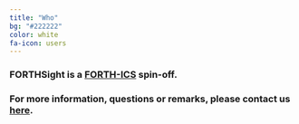 ```yaml
---
title: "Who"
bg: "#222222"
color: white
fa-icon: users
---
```


### FORTHSight is a [FORTH-ICS](https://www.ics.forth.gr) spin-off.

### For more information, questions or remarks, please contact us [here](mailto:info@forthsight.gr).